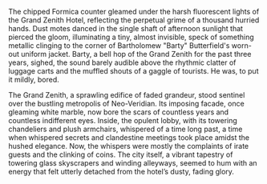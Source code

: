 The chipped Formica counter gleamed under the harsh fluorescent lights of the Grand Zenith Hotel, reflecting the perpetual grime of a thousand hurried hands.  Dust motes danced in the single shaft of afternoon sunlight that pierced the gloom, illuminating a tiny, almost invisible, speck of something metallic clinging to the corner of Bartholomew "Barty" Butterfield's worn-out uniform jacket.  Barty, a bell hop of the Grand Zenith for the past three years, sighed, the sound barely audible above the rhythmic clatter of luggage carts and the muffled shouts of a gaggle of tourists.  He was, to put it mildly, bored.


The Grand Zenith, a sprawling edifice of faded grandeur, stood sentinel over the bustling metropolis of Neo-Veridian.  Its imposing facade, once gleaming white marble, now bore the scars of countless years and countless indifferent eyes.  Inside, the opulent lobby, with its towering chandeliers and plush armchairs, whispered of a time long past, a time when whispered secrets and clandestine meetings took place amidst the hushed elegance. Now, the whispers were mostly the complaints of irate guests and the clinking of coins.  The city itself, a vibrant tapestry of towering glass skyscrapers and winding alleyways, seemed to hum with an energy that felt utterly detached from the hotel’s dusty, fading glory.
